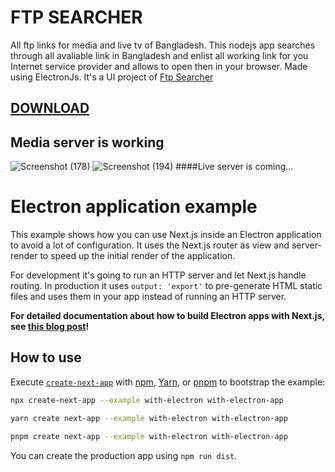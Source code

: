 # FTP SEARCHER
All ftp links for media and live tv of Bangladesh. This nodejs app searches through all avaliable link in Bangladesh and enlist all working link for you Internet service provider and allows to open then in your browser.
Made using ElectronJs.
It's a UI project of [Ftp Searcher](https://github.com/Sourav9063/ftp_searcher)

## [DOWNLOAD](https://github.com/Sourav9063/ftp-nextron/releases/tag/beta)
## Media server is working
![Screenshot (178)](https://github.com/Sourav9063/ftp-nextron/assets/53114581/79b05321-179a-49f6-915a-56ac223bf56a)
![Screenshot (194)](https://github.com/Sourav9063/ftp-nextron/assets/53114581/92275995-3cc2-40ea-89a8-aca1a0006e0f)
####Live server is coming...

























# Electron application example

This example shows how you can use Next.js inside an Electron application to avoid a lot of configuration. It uses the Next.js router as view and server-render to speed up the initial render of the application.

For development it's going to run an HTTP server and let Next.js handle routing. In production it uses `output: 'export'` to pre-generate HTML static files and uses them in your app instead of running an HTTP server.

**For detailed documentation about how to build Electron apps with Next.js, see [this blog post](https://leo.im/2017/electron-next)!**

## How to use

Execute [`create-next-app`](https://github.com/vercel/next.js/tree/canary/packages/create-next-app) with [npm](https://docs.npmjs.com/cli/init), [Yarn](https://yarnpkg.com/lang/en/docs/cli/create/), or [pnpm](https://pnpm.io) to bootstrap the example:

```bash
npx create-next-app --example with-electron with-electron-app
```

```bash
yarn create next-app --example with-electron with-electron-app
```

```bash
pnpm create next-app --example with-electron with-electron-app
```

You can create the production app using `npm run dist`.
